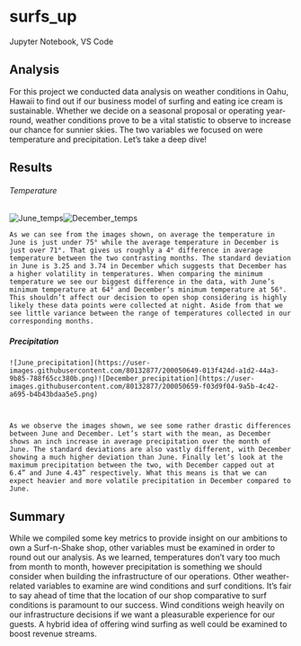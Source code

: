 # surfs_up
Jupyter Notebook, VS Code


## Analysis

  For this project we conducted data analysis on weather conditions in Oahu, Hawaii to find out if our business model of surfing and eating ice cream is sustainable. Whether we decide on a seasonal proposal or operating year-round, weather conditions prove to be a vital statistic to observe to increase our chance for sunnier skies. The two variables we focused on were temperature and precipitation. Let’s take a deep dive!
  
## Results

  ###### Temperature
  
  ![June_temps](https://user-images.githubusercontent.com/80132877/200050589-d28bbafe-eb9f-45be-b2b9-63bda70fef8f.png)![December_temps](https://user-images.githubusercontent.com/80132877/200050604-bbbda2df-566a-4fe3-9bcc-94bd68169e8d.png)


  
    As we can see from the images shown, on average the temperature in June is just under 75° while the average temperature in December is just over 71°. That gives us roughly a 4° difference in average temperature between the two contrasting months. The standard deviation in June is 3.25 and 3.74 in December which suggests that December has a higher volatility in temperatures. When comparing the minimum temperature we see our biggest difference in the data, with June’s minimum temperature at 64° and December’s minimum temperature at 56°. This shouldn’t affect our decision to open shop considering is highly likely these data points were collected at night. Aside from that we see little variance between the range of temperatures collected in our corresponding months. 
    
   ##### Precipitation
    
    ![June_precipitation](https://user-images.githubusercontent.com/80132877/200050649-013f424d-a1d2-44a3-9b85-788f65cc380b.png)![December_precipitation](https://user-images.githubusercontent.com/80132877/200050659-f03d9f04-9a5b-4c42-a695-b4b43bdaa5e5.png)


    
    As we observe the images shown, we see some rather drastic differences between June and December. Let’s start with the mean, as December shows an inch increase in average precipitation over the month of June. The standard deviations are also vastly different, with December showing a much higher deviation than June. Finally let’s look at the maximum precipitation between the two, with December capped out at 6.4” and June 4.43” respectively. What this means is that we can expect heavier and more volatile precipitation in December compared to June.   
  
  
## Summary  

  While we compiled some key metrics to provide insight on our ambitions to own a Surf-n-Shake shop, other variables must be examined in order to round out our analysis. As we learned, temperatures don’t vary too much from month to month, however precipitation is something we should consider when building the infrastructure of our operations. Other weather-related variables to examine are wind conditions and surf conditions. It’s fair to say ahead of time that the location of our shop comparative to surf conditions is paramount to our success. Wind conditions weigh heavily on our infrastructure decisions if we want a pleasurable experience for our guests. A hybrid idea of offering wind surfing as well could be examined to boost revenue streams. 
